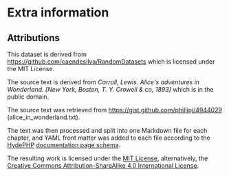 # Extra information

## Attributions

This dataset is derived from https://github.com/caendesilva/RandomDatasets which is licensed under the MIT License.

The source text is derived from _Carroll, Lewis. Alice's adventures in Wonderland. [New York, Boston, T. Y. Crowell & co, 1893]_ which is in the public domain.

The source text was retrieved from https://gist.github.com/phillipj/4944029 (alice_in_wonderland.txt).

The text was then processed and split into one Markdown file for each chapter, and YAML front matter was added to each file according to the [HydePHP](https://hydephp.com/) [documentation page schema](https://github.com/hydephp/develop/blob/65b5c13e87d99cf8586782de0633223c797d063c/packages/framework/src/Markdown/Contracts/FrontMatter/SubSchemas/NavigationSchema.php).

The resulting work is licensed under the [MIT License](https://github.com/hydephp/hyde/blob/master/LICENSE.md), alternatively, the [Creative Commons Attribution-ShareAlike 4.0 International License](https://creativecommons.org/licenses/by-sa/4.0/).
